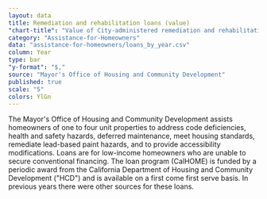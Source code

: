 ```yaml
---
layout: data
title: Remediation and rehabilitation loans (value)
"chart-title": "Value of City-administered remediation and rehabilitation loans by year, 2004-2014 Q2"
category: "Assistance-for-Homeowners"
data: "assistance-for-homeowners/loans_by_year.csv"
column: Year
type: bar
"y-format": "$,"
source: "Mayor's Office of Housing and Community Development"
published: true
scale: "5"
colors: YlGn
---
```


The Mayor's Office of Housing and Community Development assists homeowners of one to four unit properties to address code deficiencies, health and safety hazards, deferred maintenance, meet housing standards, remediate lead-based paint hazards, and to provide accessibility modifications. Loans are for low-income homeowners who are unable to secure conventional financing. The loan program (CalHOME) is funded by a periodic award from the California Department of Housing and Community Development ("HCD") and is available on a first come first serve basis. In previous years there were other sources for these loans.